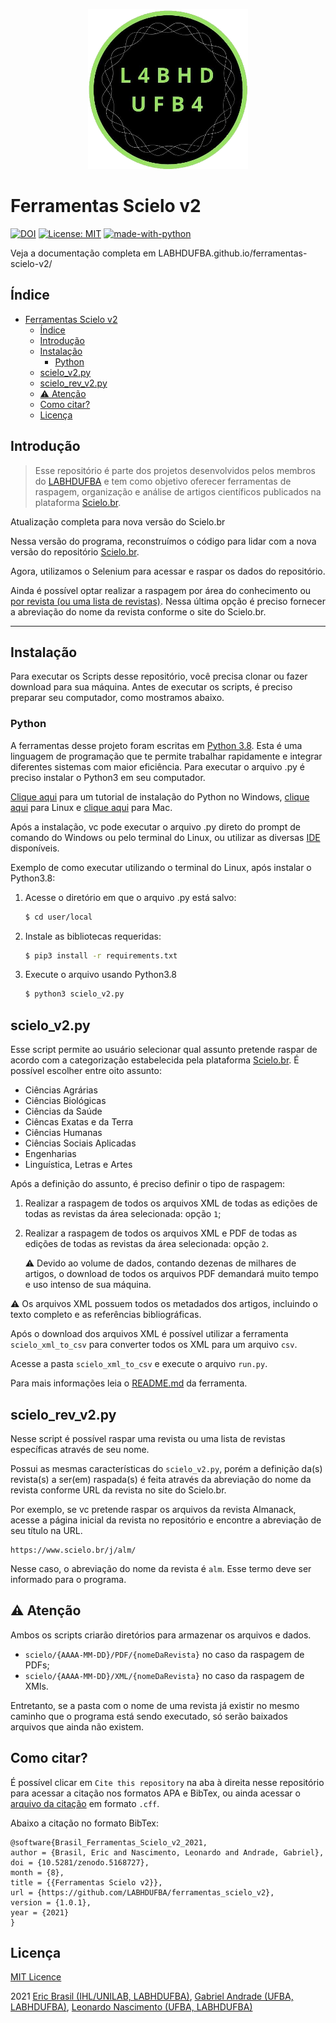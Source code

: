 <p align="center"><img src="img/labhd.png" height="256" width="256"/></p>

# Ferramentas Scielo v2 
[![DOI](https://zenodo.org/badge/DOI/10.5281/zenodo.5168728.svg)](https://doi.org/10.5281/zenodo.5168728) [![License: MIT](https://img.shields.io/badge/License-MIT-yellow.svg)](https://opensource.org/licenses/MIT) [![made-with-python](https://img.shields.io/badge/Made%20with-Python-1f425f.svg)](https://www.python.org/)

Veja a documentação completa em LABHDUFBA.github.io/ferramentas-scielo-v2/

## Índice
- [Ferramentas Scielo v2](#ferramentas-scielo-v2)
  - [Índice](#índice)
  - [Introdução](#introdução)
  - [Instalação](#instalação)
    - [Python](#python)
  - [scielo_v2.py](#scielo_v2py)
  - [scielo_rev_v2.py](#scielo_rev_v2py)
  - [:warning: Atenção](#warning-atenção)
  - [Como citar?](#como-citar)
  - [Licença](#licença)

## Introdução

>Esse repositório é parte dos projetos desenvolvidos pelos membros do [LABHDUFBA](http://labhd.ufba.br/) e tem como objetivo oferecer ferramentas de raspagem, organização e análise de artigos científicos publicados na plataforma [Scielo.br](https://www.scielo.br/).

Atualização completa para nova versão do Scielo.br

Nessa versão do programa, reconstruímos o código para lidar com a nova versão do repositório [Scielo.br](https://www.scielo.br/).

Agora, utilizamos o Selenium para acessar e raspar os dados do repositório.

Ainda é possível optar realizar a raspagem por área do conhecimento ou [por revista (ou uma lista de revistas)](#scielo_rev_v2py). Nessa última opção é preciso fornecer a abreviação do nome da revista conforme o site do Scielo.br.

---

## Instalação

Para executar os Scripts desse repositório, você precisa clonar ou fazer download para sua máquina. Antes de executar os scripts, é preciso preparar seu computador, como mostramos abaixo.

### Python

A ferramentas desse projeto foram escritas em [Python 3.8](https://www.python.org/). Esta é uma linguagem de programação que te permite trabalhar rapidamente e integrar diferentes sistemas com maior eficiência.
Para executar o arquivo .py é preciso instalar o Python3 em seu computador.

[Clique aqui](https://python.org.br/instalacao-windows/) para um tutorial de instalação do Python no Windows, [clique aqui](https://python.org.br/instalacao-linux/) para Linux e [clique aqui](https://python.org.br/instalacao-mac/)
para Mac.

Após a instalação, vc pode executar o arquivo .py direto do prompt de comando do Windows ou pelo terminal do Linux, ou utilizar as diversas [IDE](https://pt.wikipedia.org/wiki/Ambiente_de_desenvolvimento_integrado) disponíveis.

Exemplo de como executar utilizando o terminal do Linux, após instalar o Python3.8:

1. Acesse o diretório em que o arquivo .py está salvo:
   ```sh
   $ cd user/local
   ```
1. Instale as bibliotecas requeridas:
   ```sh
   $ pip3 install -r requirements.txt
   ```
1. Execute o arquivo usando Python3.8
   ```sh
   $ python3 scielo_v2.py
   ```

## scielo_v2.py

Esse script permite ao usuário selecionar qual assunto pretende raspar de acordo com a categorização estabelecida pela plataforma [Scielo.br](https://www.scielo.br/journals/thematic?status=current). É possível escolher entre oito assunto:

* Ciências Agrárias
* Ciências Biológicas
* Ciências da Saúde
* Ciêncas Exatas e da Terra 
* Ciências Humanas
* Ciências Sociais Aplicadas
* Engenharias
* Linguística, Letras e Artes

Após a definição do assunto, é preciso definir o tipo de raspagem: 

1. Realizar a raspagem de todos os arquivos XML de todas as edições de todas as revistas da área selecionada: opção `1`;
2. Realizar a raspagem de todos os arquivos XML e PDF de todas as edições de todas as revistas da área selecionada: opção `2`.
   
    :warning: Devido ao volume de dados, contando dezenas de milhares de artigos, o download de todos os arquivos PDF demandará  muito tempo e uso intenso de sua máquina.

    
:warning: Os arquivos XML possuem todos os metadados dos artigos, incluindo o texto completo e as referências bibliográficas.

Após o download dos arquivos XML é possível utilizar a ferramenta `scielo_xml_to_csv` para converter todos os XML para um arquivo `csv`.

Acesse a pasta `scielo_xml_to_csv` e execute o arquivo `run.py`.

Para mais informações leia o [README.md](scielo_xml_to_csv/README.md) da ferramenta.

## scielo_rev_v2.py

Nesse script é possível raspar uma revista ou uma lista de revistas específicas através de seu nome.

Possui as mesmas características do `scielo_v2.py`, porém a definição da(s) revista(s) a ser(em) raspada(s) é feita através da abreviação do nome da revista conforme URL da revista no site do Scielo.br.

Por exemplo, se vc pretende raspar os arquivos da revista Almanack, acesse a página inicial da revista no repositório e encontre a abreviação de seu título na URL.

```
https://www.scielo.br/j/alm/
```

Nesse caso, o abreviação do nome da revista é `alm`. Esse termo deve ser informado para o programa.

## :warning: Atenção

Ambos os scripts criarão diretórios para armazenar os arquivos e dados.

- `scielo/{AAAA-MM-DD}/PDF/{nomeDaRevista}` no caso da raspagem de PDFs;
- `scielo/{AAAA-MM-DD}/XML/{nomeDaRevista}` no caso da raspagem de XMls.

Entretanto, se a pasta com o nome de uma revista já existir no mesmo caminho que o programa está sendo executado, só serão baixados arquivos que ainda não existem.

## Como citar?

É possível clicar em `Cite this repository` na aba à direita nesse repositório para acessar a citação nos formatos APA e BibTex, ou ainda acessar o [arquivo da citação](CITATION.cff) em formato `.cff`.

Abaixo a citação no formato BibTex:

```
@software{Brasil_Ferramentas_Scielo_v2_2021,
author = {Brasil, Eric and Nascimento, Leonardo and Andrade, Gabriel},
doi = {10.5281/zenodo.5168727},
month = {8},
title = {{Ferramentas Scielo v2}},
url = {https://github.com/LABHDUFBA/ferramentas_scielo_v2},
version = {1.0.1},
year = {2021}
}
```

## Licença 

[MIT Licence](LICENSE)

2021 [Eric Brasil (IHL/UNILAB, LABHDUFBA)](https://github.com/ericbrasiln), [Gabriel Andrade (UFBA, LABHDUFBA)](https://github.com/gabrielsandrade), [Leonardo Nascimento (UFBA, LABHDUFBA)](https://github.com/leofn)
